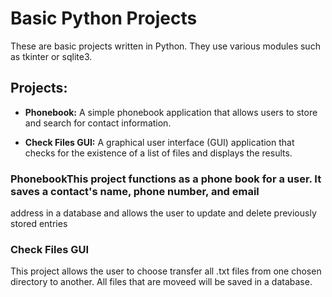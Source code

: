 # Basic Python Projects

These are basic projects written in Python. They use various modules such as tkinter or sqlite3.

## Projects:

- **Phonebook:** A simple phonebook application that allows users to store and search for contact information.

- **Check Files GUI:** A graphical user interface (GUI) application that checks for the existence of a list of files and displays the results.

### PhonebookThis project functions as a phone book for a user. It saves a contact's name, phone number, and email 
address in a database and allows the user to update and delete previously stored entries

### Check Files GUI
This project allows the user to choose transfer all .txt files from one chosen directory to another. 
All files that are moveed will be saved in a database.
